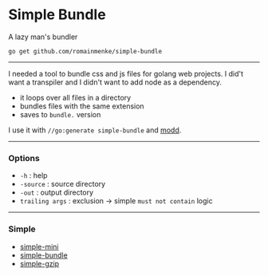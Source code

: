 # Simple Bundle

A lazy man's bundler

`go get github.com/romainmenke/simple-bundle`

---

I needed a tool to bundle css and js files for golang web projects. I did't want a transpiler and I didn't want to add node as a dependency.

- it loops over all files in a directory
- bundles files with the same extension
- saves to `bundle.` version

I use it with `//go:generate simple-bundle` and [modd](https://github.com/cortesi/modd).

---

### Options

- `-h`            : help
- `-source`       : source directory
- `-out`          : output directory
- `trailing args` : exclusion -> simple `must not contain` logic

---

### Simple

- [simple-mini](https://github.com/romainmenke/simple-mini)
- [simple-bundle](https://github.com/romainmenke/simple-bundle)
- [simple-gzip](https://github.com/romainmenke/simple-gzip)
